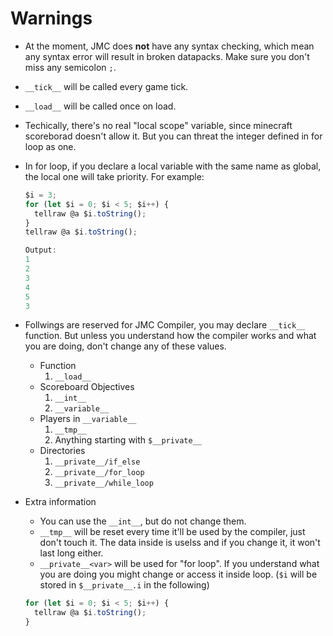 # Warnings

- At the moment, JMC does **not** have any syntax checking, which mean any syntax error will result in broken datapacks. Make sure you don't miss any semicolon `;`.

- `__tick__` will be called every game tick.
- `__load__` will be called once on load.

- Techically, there's no real "local scope" variable, since minecraft scoreborad doesn't allow it. But you can threat the integer defined in for loop as one.

- In for loop, if you declare a local variable with the same name as global, the local one will take priority. For example:
  ```javascript
  $i = 3;
  for (let $i = 0; $i < 5; $i++) {
    tellraw @a $i.toString();
  }
  tellraw @a $i.toString();

  Output:
  1
  2
  3
  4
  5
  3
  ```


- Follwings are reserved for JMC Compiler, you may declare `__tick__` function. But unless you understand how the compiler works and what you are doing, don't change any of these values. 
  - Function
    1. `__load__`
  - Scoreboard Objectives
    1. `__int__`
    1. `__variable__`
  - Players in `__variable__`
    1. `__tmp__`
    1. Anything starting with `$__private__`
  - Directories
    1. `__private__/if_else`
    1. `__private__/for_loop`
    1. `__private__/while_loop`

- Extra information
  - You can use the `__int__`, but do not change them.
  - `__tmp__` will be reset every time it'll be used by the compiler, just don't touch it. The data inside is uselss and if you change it, it won't last long either.
  - `__private__<var>` will be used for "for loop". If you understand what you are doing you might change or access it inside loop. (`$i` will be stored in `$__private__.i` in the following)
  ```javascript
  for (let $i = 0; $i < 5; $i++) {
    tellraw @a $i.toString();
  }
  ```

  